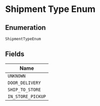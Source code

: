 
# Shipment Type Enum

## Enumeration

`ShipmentTypeEnum`

## Fields

| Name |
|  --- |
| `UNKNOWN` |
| `DOOR_DELIVERY` |
| `SHIP_TO_STORE` |
| `IN_STORE_PICKUP` |

